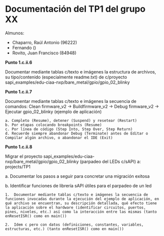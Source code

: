 # Documentación del TP1 del grupo XX

Almunos:
  - Chaparro, Raúl Antonio (96222)
  - Fernando ()
  - Rovito, Juan Francisco (84948)
  
__Punto 1.c.ii.6__ 

Documentar mediante tablas c/texto e imágenes la estructura de archivos, su tipo/contenido (especialmente readme.txt) de c/proyecto sapi_examples/edu-ciaa-nxp/bare_metal/gpio/gpio_02_blinky

__Punto 1.c.ii.7__ 

Documentar mediante tablas c/texto e imágenes la secuencia de comandos: Clean firmware_v2 -> Buildfirmware_v2 -> Debug firmware_v2 -> Ejecutar gpio_02_blinky (ejemplo de aplicación)
    
    a. Completo (Resume), detener (Suspend) y resetear (Restart)  
    b. Por etapas colocando breakpoints (Resume)  
    c. Por línea de código (Step Into, Step Over, Step Return)  
    d. Recuerde siempre abandonar Debug (Terminate) antes de Editar o Compilar algún archivo, o abandonar el IDE (Exit)

__Punto 1.c.ii.8__ 

Migrar el proyecto sapi_examples/edu-ciaa-nxp/bare_metal/gpio/gpio_02_blinky (parpadeo del LEDs c/sAPI) a: projects/TP1

a. Documentar los pasos a seguir para concretar una migración exitosa
    
b. Identificar funciones de librería sAPI útiles para el parpadeo de un led
    
    1.  Documentar mediante tablas c/texto e imágenes la secuencia de funciones invocadas durante la ejecución del ejemplo de aplicación, en qué archivo se encuentran, su descripción detallada, qué efecto tiene la aplicación sobre el hardware (identificar circuitos, puertos, pines, niveles, etc.) así como la interacción entre las mismas (tanto enResetISR() como en main())
        
    2.  Idem c pero con datos (definiciones, constantes, variables, estructuras, etc.) (tanto enResetISR() como en main())
<!--stackedit_data:
eyJoaXN0b3J5IjpbMTMyNTQ0ODc4N119
-->